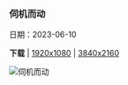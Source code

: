 ### 伺机而动

日期：2023-06-10

**下载**  |  [1920x1080](https://cn.bing.com/th?id=OHR.GoliathHeron_ZH-CN2413747227_1920x1080.jpg)  |  [3840x2160](https://cn.bing.com/th?id=OHR.GoliathHeron_ZH-CN2413747227_UHD.jpg)

![伺机而动](https://cn.bing.com/th?id=OHR.GoliathHeron_ZH-CN2413747227_1920x1080.jpg "巨鹭，克鲁格国家公园，南非 (© Johan Swanepoel/Alamy)")

